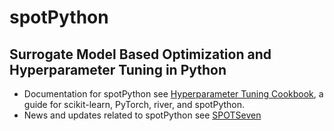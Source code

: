 # spotPython

## Surrogate Model Based Optimization and Hyperparameter Tuning in Python

* Documentation for spotPython see [Hyperparameter Tuning Cookbook](https://sequential-parameter-optimization.github.io/Hyperparameter-Tuning-Cookbook/), a guide for scikit-learn, PyTorch, river, and spotPython.
* News and updates related to spotPython see [SPOTSeven](https://www.spotseven.de/spot/)



